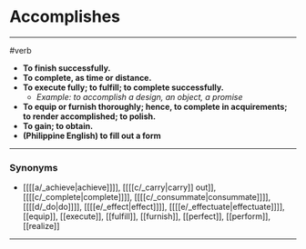 # Accomplishes
---
#verb
- **To finish successfully.**
- **To complete, as time or distance.**
- **To execute fully; to fulfill; to complete successfully.**
	- _Example: to accomplish a design, an object, a promise_
- **To equip or furnish thoroughly; hence, to complete in acquirements; to render accomplished; to polish.**
- **To gain; to obtain.**
- **(Philippine English) to fill out a form**
---
### Synonyms
- [[[[a/_achieve|achieve]]]], [[[[c/_carry|carry]] out]], [[[[c/_complete|complete]]]], [[[[c/_consummate|consummate]]]], [[[[d/_do|do]]]], [[[[e/_effect|effect]]]], [[[[e/_effectuate|effectuate]]]], [[equip]], [[execute]], [[fulfill]], [[furnish]], [[perfect]], [[perform]], [[realize]]
---
